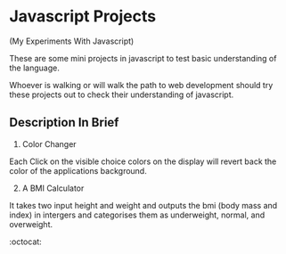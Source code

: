 # Javascript Projects
\(My Experiments With Javascript\)

These are some mini projects in javascript to test basic understanding of the language.

Whoever is walking or will walk the path to web development should try these projects out to check their understanding of javascript.

## Description In Brief

1. Color Changer

Each Click on the visible choice colors on the display will revert back the color of the applications background.

2. A BMI Calculator

It takes two input height and weight and outputs the bmi \(body mass and index\) in intergers and categorises them as underweight, normal, and overweight.

:octocat: